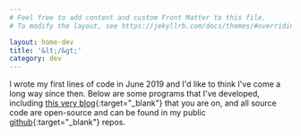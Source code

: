 ```yaml
---
# Feel free to add content and custom Front Matter to this file.
# To modify the layout, see https://jekyllrb.com/docs/themes/#overriding-theme-defaults

layout: home-dev
title: '&lt;/&gt;'
category: dev
---
```


I wrote my first lines of code in June 2019 and I'd like to think I've come a long way since then. Below are some programs that I've developed, including [this very blog](https://jinyoung.xyz/dev/2020/09/15/jinyoungxyz.html){:target="_blank"} that you are on, and all source code are open-source and can be found in my public [github](https://github.com/jinyoungch0i){:target="_blank"} repos.
